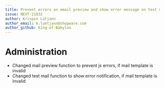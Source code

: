 ```yaml
---
title: Prevent errors on email preview and show error message on test mail function
issue: NEXT-21832
author: Krispin Lütjann
author_email: k.luetjann@shopware.com
author_github: King-of-Babylon
---
```


# Administration

* Changed mail preview function to prevent js errors, if mail template is invalid 
* Changed test mail function to show error notification, if mail template is invalid


